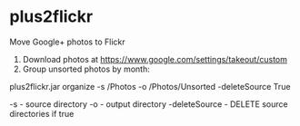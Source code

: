 plus2flickr
===========

Move Google+ photos to Flickr

1. Download photos at https://www.google.com/settings/takeout/custom
2. Group unsorted photos by month:

  plus2flickr.jar organize -s /Photos -o /Photos/Unsorted -deleteSource True

  -s - source directory
  -o - output directory
  -deleteSource - DELETE source directories if true
